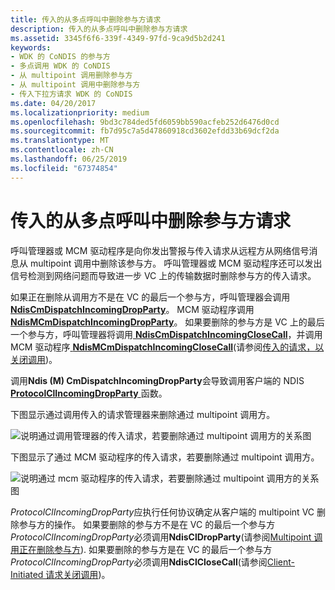 ```yaml
---
title: 传入的从多点呼叫中删除参与方请求
description: 传入的从多点呼叫中删除参与方请求
ms.assetid: 3345f6f6-339f-4349-97fd-9ca9d5b2d241
keywords:
- WDK 的 CoNDIS 的参与方
- 多点调用 WDK 的 CoNDIS
- 从 multipoint 调用删除参与方
- 从 multipoint 调用中删除参与方
- 传入下拉方请求 WDK 的 CoNDIS
ms.date: 04/20/2017
ms.localizationpriority: medium
ms.openlocfilehash: 9bd3c784ded5fd6059bb590acfeb252d6476d0cd
ms.sourcegitcommit: fb7d95c7a5d47860918cd3602efdd33b69dcf2da
ms.translationtype: MT
ms.contentlocale: zh-CN
ms.lasthandoff: 06/25/2019
ms.locfileid: "67374854"
---
```

# <a name="incoming-request-to-drop-a-party-from-a-multipoint-call"></a>传入的从多点呼叫中删除参与方请求





呼叫管理器或 MCM 驱动程序是向你发出警报与传入请求从远程方从网络信号消息从 multipoint 调用中删除该参与方。 呼叫管理器或 MCM 驱动程序还可以发出信号检测到网络问题而导致进一步 VC 上的传输数据时删除参与方的传入请求。

如果正在删除从调用方不是在 VC 的最后一个参与方，呼叫管理器会调用[ **NdisCmDispatchIncomingDropParty**](https://docs.microsoft.com/windows-hardware/drivers/ddi/content/ndis/nf-ndis-ndiscmdispatchincomingdropparty)。 MCM 驱动程序调用[ **NdisMCmDispatchIncomingDropParty**](https://docs.microsoft.com/windows-hardware/drivers/ddi/content/ndis/nf-ndis-ndismcmdispatchincomingdropparty)。 如果要删除的参与方是 VC 上的最后一个参与方，呼叫管理器将调用[ **NdisCmDispatchIncomingCloseCall**](https://docs.microsoft.com/windows-hardware/drivers/ddi/content/ndis/nf-ndis-ndiscmdispatchincomingclosecall)，并调用 MCM 驱动程序[ **NdisMCmDispatchIncomingCloseCall**](https://docs.microsoft.com/windows-hardware/drivers/ddi/content/ndis/nf-ndis-ndismcmdispatchincomingclosecall)(请参阅[传入的请求，以关闭调用](incoming-request-to-close-a-call.md))。

调用**Ndis (M) CmDispatchIncomingDropParty**会导致调用客户端的 NDIS [ **ProtocolClIncomingDropParty** ](https://docs.microsoft.com/windows-hardware/drivers/ddi/content/ndis/nc-ndis-protocol_cl_incoming_drop_party)函数。

下图显示通过调用传入的请求管理器来删除通过 multipoint 调用方。

![说明通过调用管理器的传入请求，若要删除通过 multipoint 调用方的关系图](images/cm-19.png)

下图显示了通过 MCM 驱动程序的传入请求，若要删除通过 multipoint 调用方。

![说明通过 mcm 驱动程序的传入请求，若要删除通过 multipoint 调用方的关系图](images/fig1-19.png)

*ProtocolClIncomingDropParty*应执行任何协议确定从客户端的 multipoint VC 删除参与方的操作。 如果要删除的参与方不是在 VC 的最后一个参与方*ProtocolClIncomingDropParty*必须调用**NdisClDropParty**(请参阅[Multipoint 调用正在删除参与方](dropping-a-party-from-a-multipoint-call.md)). 如果要删除的参与方是在 VC 的最后一个参与方*ProtocolClIncomingDropParty*必须调用**NdisClCloseCall**(请参阅[Client-Initiated 请求关闭调用](client-initiated-request-to-close-a-call.md))。

 

 





